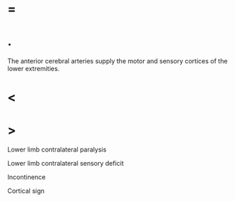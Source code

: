 # =

# .

The anterior cerebral arteries supply the motor and sensory cortices of the lower extremities.

# <

# >

Lower limb contralateral paralysis

Lower limb contralateral sensory deficit

Incontinence

Cortical sign
